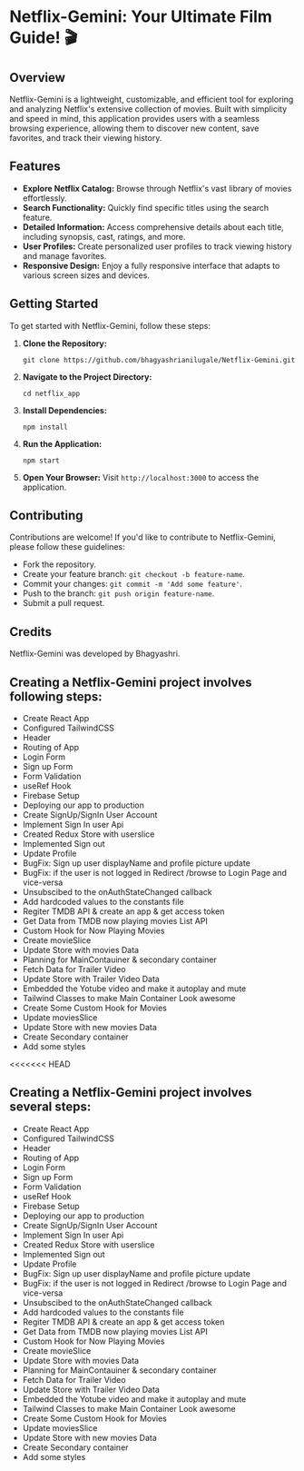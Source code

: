 # Netflix-Gemini: Your Ultimate Film Guide! 🎬

## Overview

Netflix-Gemini is a lightweight, customizable, and efficient tool for exploring and analyzing Netflix's extensive collection of movies. Built with simplicity and speed in mind, this application provides users with a seamless browsing experience, allowing them to discover new content, save favorites, and track their viewing history.

## Features

- **Explore Netflix Catalog:** Browse through Netflix's vast library of movies effortlessly.
- **Search Functionality:** Quickly find specific titles using the search feature.
- **Detailed Information:** Access comprehensive details about each title, including synopsis, cast, ratings, and more.
- **User Profiles:** Create personalized user profiles to track viewing history and manage favorites.
- **Responsive Design:** Enjoy a fully responsive interface that adapts to various screen sizes and devices.

## Getting Started

To get started with Netflix-Gemini, follow these steps:

1. **Clone the Repository:**
   ```
   git clone https://github.com/bhagyashrianilugale/Netflix-Gemini.git
   ```
2. **Navigate to the Project Directory:**
   ```
   cd netflix_app
   ```
3. **Install Dependencies:**
   ```
   npm install
   ```
4. **Run the Application:**
   ```
   npm start
   ```
5. **Open Your Browser:**
   Visit `http://localhost:3000` to access the application.

## Contributing

Contributions are welcome! If you'd like to contribute to Netflix-Gemini, please follow these guidelines:

- Fork the repository.
- Create your feature branch: `git checkout -b feature-name`.
- Commit your changes: `git commit -m 'Add some feature'`.
- Push to the branch: `git push origin feature-name`.
- Submit a pull request.

## Credits

Netflix-Gemini was developed by Bhagyashri.

## Creating a Netflix-Gemini project involves following steps:

- Create React App
- Configured TailwindCSS
- Header
- Routing of App
- Login Form
- Sign up Form
- Form Validation
- useRef Hook
- Firebase Setup
- Deploying our app to production
- Create SignUp/SignIn User Account
- Implement Sign In user Api
- Created Redux Store with userslice
- Implemented Sign out
- Update Profile
- BugFix: Sign up user displayName and profile picture update
- BugFix: if the user is not logged in Redirect /browse to Login Page and vice-versa
- Unsubscibed to the onAuthStateChanged callback
- Add hardcoded values to the constants file
- Regiter TMDB API & create an app & get access token
- Get Data from TMDB now playing movies List API
- Custom Hook for Now Playing Movies
- Create movieSlice
- Update Store with movies Data
- Planning for MainContauiner & secondary container
- Fetch Data for Trailer Video
- Update Store with Trailer Video Data
- Embedded the Yotube video and make it autoplay and mute
- Tailwind Classes to make Main Container Look awesome
- Create Some Custom Hook for Movies
- Update moviesSlice
- Update Store with new movies Data
- Create Secondary container
- Add some styles

<<<<<<< HEAD

## Creating a Netflix-Gemini project involves several steps:

- Create React App
- Configured TailwindCSS
- Header
- Routing of App
- Login Form
- Sign up Form
- Form Validation
- useRef Hook
- Firebase Setup
- Deploying our app to production
- Create SignUp/SignIn User Account
- Implement Sign In user Api
- Created Redux Store with userslice
- Implemented Sign out
- Update Profile
- BugFix: Sign up user displayName and profile picture update
- BugFix: if the user is not logged in Redirect /browse to Login Page and vice-versa
- Unsubscibed to the onAuthStateChanged callback
- Add hardcoded values to the constants file
- Regiter TMDB API & create an app & get access token
- Get Data from TMDB now playing movies List API
- Custom Hook for Now Playing Movies
- Create movieSlice
- Update Store with movies Data
- Planning for MainContauiner & secondary container
- Fetch Data for Trailer Video
- Update Store with Trailer Video Data
- Embedded the Yotube video and make it autoplay and mute
- Tailwind Classes to make Main Container Look awesome
- Create Some Custom Hook for Movies
- Update moviesSlice
- Update Store with new movies Data
- Create Secondary container
- Add some styles
